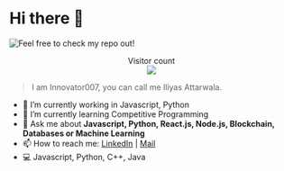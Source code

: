# Hi there :wave:

<img src="https://raw.githubusercontent.com/Innovator007/Innovator007/master/resources/banner.png" alt="Feel free to check my repo out!">

<p align="center"> 
  Visitor count<br>
  <img src="https://profile-counter.glitch.me/Innovator007/count.svg" />
</p>

> I am Innovator007, you can call me Iliyas Attarwala. 

- 🔭 I’m currently working in Javascript, Python
- 🌱 I’m currently learning Competitive Programming
- 💬 Ask me about **Javascript, Python, React.js, Node.js, Blockchain, Databases or Machine Learning**
- 📫 How to reach me: [LinkedIn](https://linkedin.com/in/iliyas-attarwala) | [Mail](iliyasmattarwala@gmail.com)
- 💻 Javascript, Python, C++, Java

